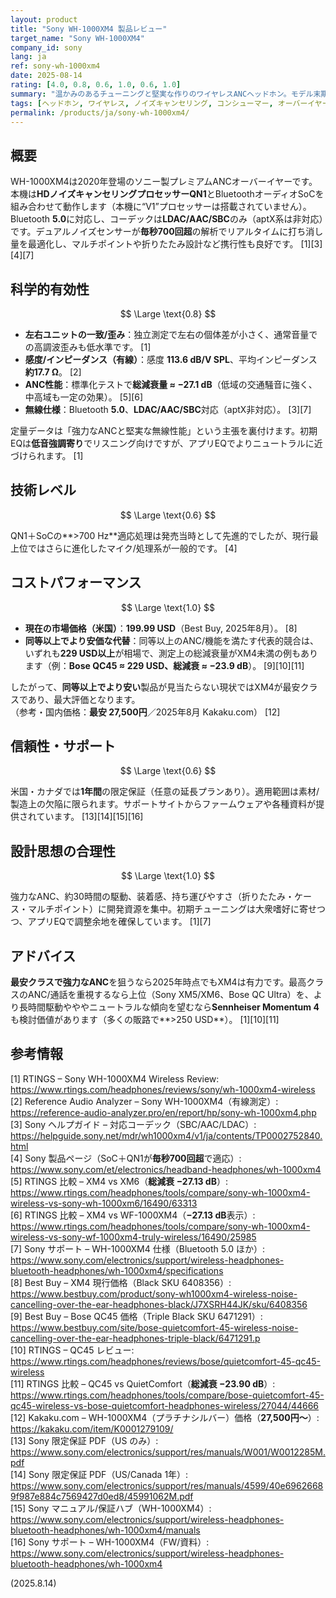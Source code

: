 ```yaml
---
layout: product
title: "Sony WH-1000XM4 製品レビュー"
target_name: "Sony WH-1000XM4"
company_id: sony
lang: ja
ref: sony-wh-1000xm4
date: 2025-08-14
rating: [4.0, 0.8, 0.6, 1.0, 0.6, 1.0]
summary: "温かみのあるチューニングと堅実な作りのワイヤレスANCヘッドホン。モデル末期ながら、現在の価格なら強い選択肢です"
tags: [ヘッドホン, ワイヤレス, ノイズキャンセリング, コンシューマー, オーバーイヤー]
permalink: /products/ja/sony-wh-1000xm4/
---
```


## 概要

WH-1000XM4は2020年登場のソニー製プレミアムANCオーバーイヤーです。本機は**HDノイズキャンセリングプロセッサーQN1**とBluetoothオーディオSoCを組み合わせて動作します（本機に“V1”プロセッサーは搭載されていません）。Bluetooth **5.0**に対応し、コーデックは**LDAC/AAC/SBC**のみ（aptX系は非対応）です。デュアルノイズセンサーが**毎秒700回超**の解析でリアルタイムに打ち消し量を最適化し、マルチポイントや折りたたみ設計など携行性も良好です。 [1][3][4][7]

## 科学的有効性

$$ \Large \text{0.8} $$

- **左右ユニットの一致/歪み**：独立測定で左右の個体差が小さく、通常音量での高調波歪みも低水準です。 [1]  
- **感度/インピーダンス（有線）**：感度 **113.6 dB/V SPL**、平均インピーダンス **約17.7 Ω**。 [2]  
- **ANC性能**：標準化テストで**総減衰量 ≈ −27.1 dB**（低域の交通騒音に強く、中高域も一定の効果）。 [5][6]  
- **無線仕様**：Bluetooth **5.0**、**LDAC/AAC/SBC**対応（aptX非対応）。 [3][7]

定量データは「強力なANCと堅実な無線性能」という主張を裏付けます。初期EQは**低音強調寄り**でリスニング向けですが、アプリEQでよりニュートラルに近づけられます。 [1]

## 技術レベル

$$ \Large \text{0.6} $$

QN1＋SoCの**>700 Hz**適応処理は発売当時として先進的でしたが、現行最上位ではさらに進化したマイク/処理系が一般的です。 [4]

## コストパフォーマンス

$$ \Large \text{1.0} $$

- **現在の市場価格（米国）**：**199.99 USD**（Best Buy, 2025年8月）。 [8]  
- **同等以上でより安価な代替**：同等以上のANC/機能を満たす代表的競合は、いずれも**229 USD以上**が相場で、測定上の総減衰量がXM4未満の例もあります（例：**Bose QC45 ≈ 229 USD、総減衰 ≈ −23.9 dB**）。 [9][10][11]  

したがって、**同等以上でより安い**製品が見当たらない現状ではXM4が最安クラスであり、最大評価となります。  
（参考・国内価格：**最安 27,500円**／2025年8月 Kakaku.com） [12]

## 信頼性・サポート

$$ \Large \text{0.6} $$

米国・カナダでは**1年間**の限定保証（任意の延長プランあり）。適用範囲は素材/製造上の欠陥に限られます。サポートサイトからファームウェアや各種資料が提供されています。 [13][14][15][16]

## 設計思想の合理性

$$ \Large \text{1.0} $$

強力なANC、約30時間の駆動、装着感、持ち運びやすさ（折りたたみ・ケース・マルチポイント）に開発資源を集中。初期チューニングは大衆嗜好に寄せつつ、アプリEQで調整余地を確保しています。 [1][7]

## アドバイス

**最安クラスで強力なANC**を狙うなら2025年時点でもXM4は有力です。最高クラスのANC/通話を重視するなら上位（Sony XM5/XM6、Bose QC Ultra）を、より長時間駆動やややニュートラルな傾向を望むなら**Sennheiser Momentum 4**も検討価値があります（多くの販路で**>250 USD**）。 [1][10][11]

## 参考情報

[1] RTINGS – Sony WH-1000XM4 Wireless Review: https://www.rtings.com/headphones/reviews/sony/wh-1000xm4-wireless  
[2] Reference Audio Analyzer – Sony WH-1000XM4（有線測定）: https://reference-audio-analyzer.pro/en/report/hp/sony-wh-1000xm4.php  
[3] Sony ヘルプガイド – 対応コーデック（SBC/AAC/LDAC）: https://helpguide.sony.net/mdr/wh1000xm4/v1/ja/contents/TP0002752840.html  
[4] Sony 製品ページ（SoC＋QN1が**毎秒700回超**で適応）: https://www.sony.com/et/electronics/headband-headphones/wh-1000xm4  
[5] RTINGS 比較 – XM4 vs XM6（**総減衰 −27.13 dB**）: https://www.rtings.com/headphones/tools/compare/sony-wh-1000xm4-wireless-vs-sony-wh-1000xm6/16490/63313  
[6] RTINGS 比較 – XM4 vs WF-1000XM4（**−27.13 dB**表示）: https://www.rtings.com/headphones/tools/compare/sony-wh-1000xm4-wireless-vs-sony-wf-1000xm4-truly-wireless/16490/25985  
[7] Sony サポート – WH-1000XM4 仕様（Bluetooth 5.0 ほか）: https://www.sony.com/electronics/support/wireless-headphones-bluetooth-headphones/wh-1000xm4/specifications  
[8] Best Buy – XM4 現行価格（Black SKU 6408356）: https://www.bestbuy.com/product/sony-wh1000xm4-wireless-noise-cancelling-over-the-ear-headphones-black/J7XSRH44JK/sku/6408356  
[9] Best Buy – Bose QC45 価格（Triple Black SKU 6471291）: https://www.bestbuy.com/site/bose-quietcomfort-45-wireless-noise-cancelling-over-the-ear-headphones-triple-black/6471291.p  
[10] RTINGS – QC45 レビュー: https://www.rtings.com/headphones/reviews/bose/quietcomfort-45-qc45-wireless  
[11] RTINGS 比較 – QC45 vs QuietComfort（**総減衰 −23.90 dB**）: https://www.rtings.com/headphones/tools/compare/bose-quietcomfort-45-qc45-wireless-vs-bose-quietcomfort-headphones-wireless/27044/44666  
[12] Kakaku.com – WH-1000XM4（プラチナシルバー）価格（**27,500円〜**）: https://kakaku.com/item/K0001279109/  
[13] Sony 限定保証 PDF（US のみ）: https://www.sony.com/electronics/support/res/manuals/W001/W0012285M.pdf  
[14] Sony 限定保証 PDF（US/Canada 1年）: https://www.sony.com/electronics/support/res/manuals/4599/40e69626689f987e884c7569427d0ed8/45991062M.pdf  
[15] Sony マニュアル/保証ハブ（WH-1000XM4）: https://www.sony.com/electronics/support/wireless-headphones-bluetooth-headphones/wh-1000xm4/manuals  
[16] Sony サポート – WH-1000XM4（FW/資料）: https://www.sony.com/electronics/support/wireless-headphones-bluetooth-headphones/wh-1000xm4

(2025.8.14)

